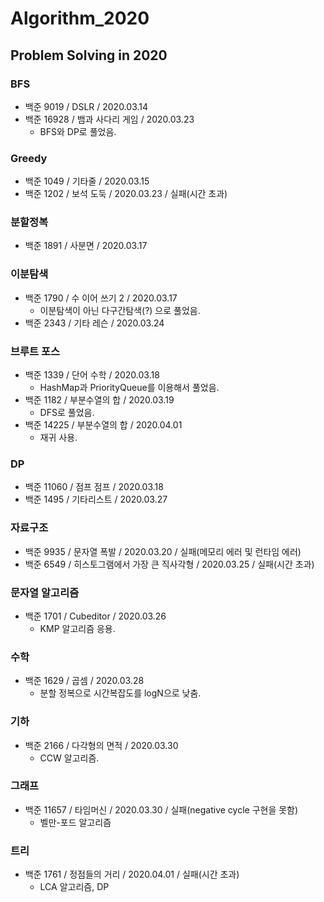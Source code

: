 # Algorithm_2020
## Problem Solving in 2020

### BFS
- 백준 9019 / DSLR / 2020.03.14
- 백준 16928 / 뱀과 사다리 게임 / 2020.03.23
  - BFS와 DP로 풀었음.

### Greedy
- 백준 1049 / 기타줄 / 2020.03.15
- 백준 1202 / 보석 도둑 / 2020.03.23 / 실패(시간 초과)

### 분할정복
- 백준 1891 / 사분면 / 2020.03.17

### 이분탐색
- 백준 1790 / 수 이어 쓰기 2 / 2020.03.17
  - 이분탐색이 아닌 다구간탐색(?) 으로 풀었음.
- 백준 2343 / 기타 레슨 / 2020.03.24
  
### 브루트 포스
- 백준 1339 / 단어 수학 / 2020.03.18
  - HashMap과 PriorityQueue를 이용해서 풀었음.
- 백준 1182 / 부분수열의 합 / 2020.03.19
  - DFS로 풀었음.
- 백준 14225 / 부분수열의 합 / 2020.04.01
  - 재귀 사용.
  
### DP
- 백준 11060 / 점프 점프 / 2020.03.18
- 백준 1495 / 기타리스트 / 2020.03.27

### 자료구조
- 백준 9935 / 문자열 폭발 / 2020.03.20 / 실패(메모리 에러 및 런타임 에러)
- 백준 6549 / 히스토그램에서 가장 큰 직사각형 / 2020.03.25 / 실패(시간 초과)

### 문자열 알고리즘
- 백준 1701 / Cubeditor / 2020.03.26
  - KMP 알고리즘 응용.
  
### 수학
- 백준 1629 / 곱셈 / 2020.03.28
  - 분할 정복으로 시간복잡도를 logN으로 낮춤.
  
### 기하
- 백준 2166 / 다각형의 면적 / 2020.03.30
  - CCW 알고리즘.
  
### 그래프
- 백준 11657 / 타임머신 / 2020.03.30 / 실패(negative cycle 구현을 못함)
  - 벨만-포드 알고리즘
  
### 트리
- 백준 1761 / 정점들의 거리 / 2020.04.01 / 실패(시간 초과)
  - LCA 알고리즘, DP